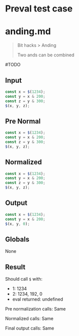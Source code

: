 # Preval test case

# anding.md

> Bit hacks > Anding
>
> Two ands can be combined

#TODO

## Input

`````js filename=intro
const x = $(1234);
const y = x & 200;
const z = y & 300;
$(x, y, z);
`````

## Pre Normal

`````js filename=intro
const x = $(1234);
const y = x & 200;
const z = y & 300;
$(x, y, z);
`````

## Normalized

`````js filename=intro
const x = $(1234);
const y = x & 200;
const z = y & 300;
$(x, y, z);
`````

## Output

`````js filename=intro
const x = $(1234);
const y = x & 200;
$(x, y, 0);
`````

## Globals

None

## Result

Should call `$` with:
 - 1: 1234
 - 2: 1234, 192, 0
 - eval returned: undefined

Pre normalization calls: Same

Normalized calls: Same

Final output calls: Same
